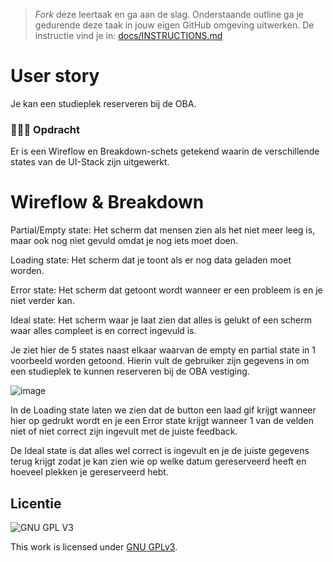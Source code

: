 > _Fork_ deze leertaak en ga aan de slag. Onderstaande outline ga je gedurende deze taak in jouw eigen GitHub omgeving uitwerken. De instructie vind je in: [docs/INSTRUCTIONS.md](docs/INSTRUCTIONS.md)

# User story
Je kan een studieplek reserveren bij de OBA.


<h3 id="#Opdracht"> 👨🏼‍💼 Opdracht</h3>
Er is een Wireflow en Breakdown-schets getekend waarin de verschillende states van de UI-Stack zijn uitgewerkt.

# Wireflow & Breakdown

Partial/Empty state: Het scherm dat mensen zien als het niet meer leeg is, maar ook nog niet gevuld omdat je nog iets moet doen.

Loading state: Het scherm dat je toont als er nog data geladen moet worden.

Error state: Het scherm dat getoont wordt wanneer er een probleem is en je niet verder kan.

Ideal state: Het scherm waar je laat zien dat alles is gelukt of een scherm waar alles compleet is en correct ingevuld is.

Je ziet hier de 5 states naast elkaar waarvan de empty en partial state in 1 voorbeeld worden getoond. Hierin vult de gebruiker zijn gegevens in om een studieplek te kunnen reserveren bij de OBA vestiging.

![image](https://github.com/modous/connecting-people-ui-stack/assets/34092733/2f090691-faab-4b44-b33b-1c554d0214c3)


In de Loading state laten we zien dat de button een laad gif krijgt wanneer hier op gedrukt wordt en je een Error state krijgt wanneer 1 van de velden niet of niet correct zijn ingevult met de juiste feedback.

De Ideal state is dat alles wel correct is ingevult en je de juiste gegevens terug krijgt zodat je kan zien wie op welke datum gereserveerd heeft en hoeveel plekken je gereserveerd hebt.




## Licentie

![GNU GPL V3](https://www.gnu.org/graphics/gplv3-127x51.png)

This work is licensed under [GNU GPLv3](./LICENSE).
